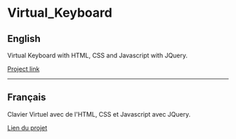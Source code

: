# Virtual_Keyboard

## English

Virtual Keyboard with HTML, CSS and Javascript with JQuery.

[Project link](http://sami-hattab.alwaysdata.net/Virtual-Keyboard/)

***

## Français

Clavier Virtuel avec de l'HTML, CSS et Javascript avec JQuery.

[Lien du projet](http://sami-hattab.alwaysdata.net/Virtual-Keyboard/)
